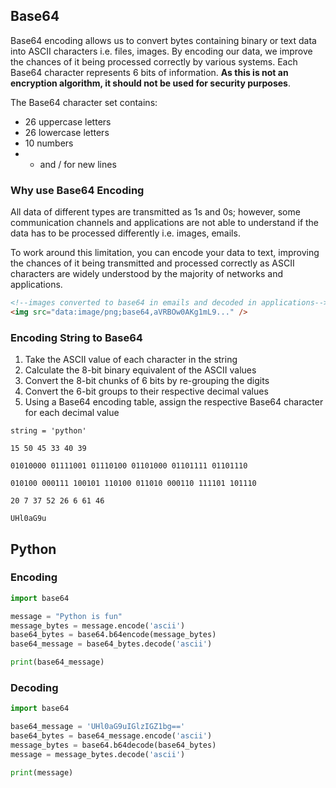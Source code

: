 ## Base64

Base64 encoding allows us to convert bytes containing binary or text data into ASCII characters i.e. files, images. By encoding our data, we improve the chances of it being processed correctly by various systems. Each Base64 character represents 6 bits of information. **As this is not an encryption algorithm, it should not be used for security purposes**.

The Base64 character set contains:

- 26 uppercase letters
- 26 lowercase letters
- 10 numbers
- - and / for new lines

### Why use Base64 Encoding

All data of different types are transmitted as 1s and 0s; however, some communication channels and applications are not able to understand if the data has to be processed differently i.e. images, emails.

To work around this limitation, you can encode your data to text, improving the chances of it being transmitted and processed correctly as ASCII characters are widely understood by the majority of networks and applications.

```html
<!--images converted to base64 in emails and decoded in applications-->
<img src="data:image/png;base64,aVRBOw0AKg1mL9..." />
```

### Encoding String to Base64

1. Take the ASCII value of each character in the string
2. Calculate the 8-bit binary equivalent of the ASCII values
3. Convert the 8-bit chunks of 6 bits by re-grouping the digits
4. Convert the 6-bit groups to their respective decimal values
5. Using a Base64 encoding table, assign the respective Base64 character for each decimal value

```
string = 'python'

15 50 45 33 40 39

01010000 01111001 01110100 01101000 01101111 01101110

010100 000111 100101 110100 011010 000110 111101 101110

20 7 37 52 26 6 61 46

UHl0aG9u
```

## Python

### Encoding

```py
import base64

message = "Python is fun"
message_bytes = message.encode('ascii')
base64_bytes = base64.b64encode(message_bytes)
base64_message = base64_bytes.decode('ascii')

print(base64_message)
```

### Decoding

```py
import base64

base64_message = 'UHl0aG9uIGlzIGZ1bg=='
base64_bytes = base64_message.encode('ascii')
message_bytes = base64.b64decode(base64_bytes)
message = message_bytes.decode('ascii')

print(message)
```

